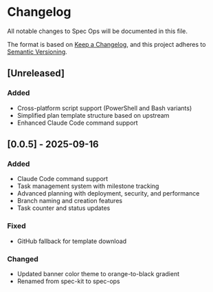 # Changelog

All notable changes to Spec Ops will be documented in this file.

The format is based on [Keep a Changelog](https://keepachangelog.com/en/1.0.0/),
and this project adheres to [Semantic Versioning](https://semver.org/spec/v2.0.0.html).

## [Unreleased]

### Added
- Cross-platform script support (PowerShell and Bash variants)
- Simplified plan template structure based on upstream
- Enhanced Claude Code command support

## [0.0.5] - 2025-09-16

### Added
- Claude Code command support
- Task management system with milestone tracking
- Advanced planning with deployment, security, and performance
- Branch naming and creation features
- Task counter and status updates

### Fixed
- GitHub fallback for template download

### Changed
- Updated banner color theme to orange-to-black gradient
- Renamed from spec-kit to spec-ops